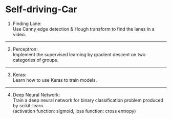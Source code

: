# Self-driving-Car
1. Finding Lane: <br />
Use Canny edge detection & Hough transform to find the lanes in a video.

------------------------
2. Perceptron: <br />
Implement the supervised learning by gradient descent on two categories of groups.

------------------------
3. Keras: <br />
Learn how to use Keras to train models.

------------------------
4. Deep Neural Network: <br />
Train a deep neural network for binary classification problem produced by scikit-learn.  <br />
(activation function: sigmoid, loss function: cross entropy)


